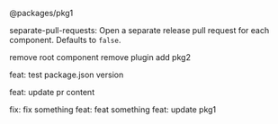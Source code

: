 @packages/pkg1

separate-pull-requests:
Open a separate release pull request for each component. Defaults to `false`.

remove root component
remove plugin
add pkg2

feat: test package.json version

feat: update pr content

fix: fix something
feat: feat something
feat: update pkg1